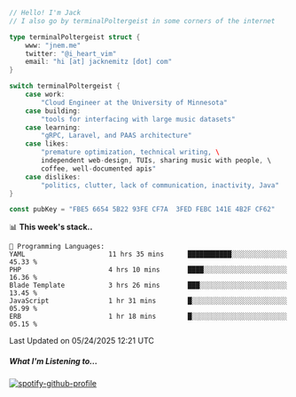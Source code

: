 ```go
// Hello! I'm Jack
// I also go by terminalPoltergeist in some corners of the internet

type terminalPoltergeist struct {
    www: "jnem.me"
    twitter: "@i_heart_vim"
    email: "hi [at] jacknemitz [dot] com"
}

switch terminalPoltergeist {
    case work:
        "Cloud Engineer at the University of Minnesota"
    case building:
        "tools for interfacing with large music datasets"
    case learning:
        "gRPC, Laravel, and PAAS architecture"
    case likes:
        "premature optimization, technical writing, \
        independent web-design, TUIs, sharing music with people, \
        coffee, well-documented apis"
    case dislikes:
        "politics, clutter, lack of communication, inactivity, Java"
}

const pubKey = "FBE5 6654 5B22 93FE CF7A  3FED FEBC 141E 4B2F CF62"
```

<!--START_SECTION:waka-->
📊 **This week's stack..** 

```text
💬 Programming Languages: 
YAML                     11 hrs 35 mins      ███████████░░░░░░░░░░░░░░   45.33 % 
PHP                      4 hrs 10 mins       ████░░░░░░░░░░░░░░░░░░░░░   16.36 % 
Blade Template           3 hrs 26 mins       ███░░░░░░░░░░░░░░░░░░░░░░   13.45 % 
JavaScript               1 hr 31 mins        █░░░░░░░░░░░░░░░░░░░░░░░░   05.99 % 
ERB                      1 hr 18 mins        █░░░░░░░░░░░░░░░░░░░░░░░░   05.15 % 
```


 Last Updated on 05/24/2025 12:21 UTC
<!--END_SECTION:waka-->

##### What I'm Listening to...

[![spotify-github-profile](https://jnem.me/listening-item?maxAge=2592000)](https://jnem.me/listening)
